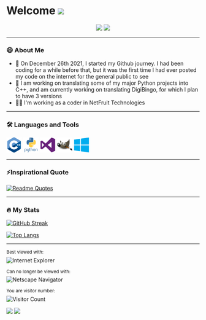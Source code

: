 <div id="header">
  <h1>
    Welcome
    <img src="https://media.giphy.com/media/hvRJCLFzcasrR4ia7z/giphy.gif" width="30px"/>
</div> 
<div align="center">
  <img src="https://media.giphy.com/media/xT9IgzoKnwFNmISR8I/giphy.gif" height="300"/>
  <img src="https://media.giphy.com/media/VTtANKl0beDFQRLDTh/giphy.gif" height="300"/>
</div>
 
  ---
  
### 😄 About Me 
- 🎇 On December 26th 2021, I started my Github journey. I had been coding for a while before that, but it was the first time I had ever posted my code on the internet for the general public to see
- 🔭 I am working on translating some of my major Python projects into C++, and am currently working on translating DigiBingo, for which I plan to have 3 versions
- 👨‍💻 I'm working as a coder in NetFruit Technologies
  
 ---

### :hammer_and_wrench: Languages and Tools
  <div>
    <img src="https://github.com/devicons/devicon/blob/master/icons/cplusplus/cplusplus-original.svg" height=40/>
    <img src="https://github.com/devicons/devicon/blob/master/icons/python/python-original-wordmark.svg" height=40/>
    <img src="https://github.com/devicons/devicon/blob/master/icons/visualstudio/visualstudio-plain.svg" height=40/>
    <img src="https://github.com/devicons/devicon/blob/master/icons/gimp/gimp-original.svg" height=40/>
    <img src="https://github.com/devicons/devicon/blob/master/icons/windows8/windows8-original.svg" bg="white" height=40/>
  </div>
  
   ---
  
### ⚡Inspirational Quote
  [![Readme Quotes](https://quotes-github-readme.vercel.app/api?type=horizontal&theme=catppuccin&myquote=First%20we%20thought%20the%20PC%20was%20a%20calculator.%20Then%20we%20found%20out%20how%20to%20turn%20numbers%20into%20letters%20with%20ASCII%20%E2%80%94%20and%20we%20thought%20it%20was%20a%20typewriter.%20Then%20we%20discovered%20graphics%2C%20and%20we%20thought%20it%20was%20a%20television.%20With%20the%20World%20Wide%20Web%2C%20we%27ve%20realized%20it%27s%20a%20brochure+―+Douglas%20Adams)](https://github.com/piyushsuthar/github-readme-quotes) 
  
  ---
  
  ### 🔥 My Stats
[![GitHub Streak](http://github-readme-streak-stats.herokuapp.com?user=ShashCode2348&theme=dark&background=000000)](https://git.io/streak-stats)
  
[![Top Langs](https://github-readme-stats.vercel.app/api/top-langs/?username=ShashCode2348&layout=compact&theme=vision-friendly-dark)](https://github.com/anuraghazra/github-readme-stats)
<!---
ShashCode2348/ShashCode2348 is a ✨ special ✨ repository because its `README.md` (this file) appears on your GitHub profile.
You can click the Preview link to take a look at your changes.
--->
  
  ---
  
<sup>Best viewed with:</sup><br />![Internet Explorer](https://user-images.githubusercontent.com/282759/84683523-52f97980-af05-11ea-9da0-639e1c368536.gif)

<sup>Can no longer be viewed with:</sup><br />![Netscape Navigator](https://user-images.githubusercontent.com/68993968/113916671-27b78200-97d8-11eb-9496-1c45ce25568e.gif)
</div>

<sup>You are visitor number:</sup><br />![Visitor Count](https://profile-counter.glitch.me/ShashCode2348/count.svg)
  
</p>
<div>
  <img src="https://media.giphy.com/media/l8G8sdTRURRBANPpPR/giphy.gif"/>
  <img src="https://media.giphy.com/media/0fz5uNPHnoVHLEhAW2/giphy.gif"/>
</div>
